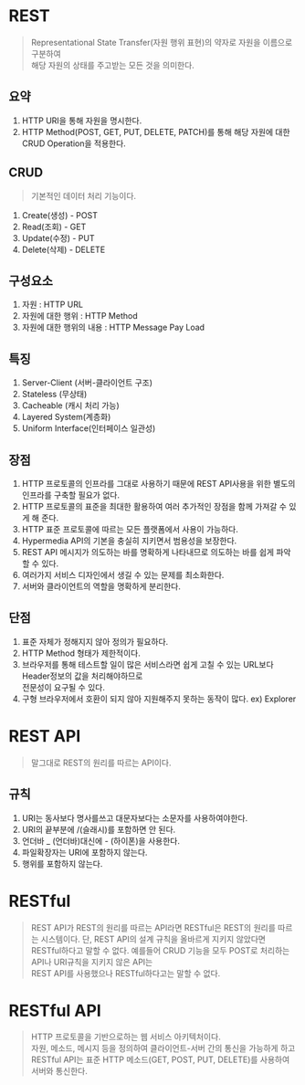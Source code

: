 # REST
> Representational State Transfer(자원 행위 표현)의 약자로 자원을 이름으로 구분하여  
> 해당 자원의 상태를 주고받는 모든 것을 의미한다.
## 요약
1. HTTP URI을 통해 자원을 명시한다.
2. HTTP Method(POST, GET, PUT, DELETE, PATCH)를 통해 해당 자원에 대한 CRUD Operation을 적용한다.

## CRUD
> 기본적인 데이터 처리 기능이다.
1. Create(생성) - POST
2. Read(조회) - GET
3. Update(수정) - PUT
4. Delete(삭제) - DELETE

## 구성요소
1. 자원 : HTTP URL
2. 자원에 대한 행위 : HTTP Method
3. 자원에 대한 행위의 내용 : HTTP Message Pay Load

## 특징
1. Server-Client (서버-클라이언트 구조)
2. Stateless (무상태)
3. Cacheable (캐시 처리 가능)
4. Layered System(계층화)
5. Uniform Interface(인터페이스 일관성)

## 장점
1. HTTP 프로토콜의 인프라를 그대로 사용하기 때문에 REST API사용을 위한 별도의 인프라를 구축할 필요가 없다.
2. HTTP 프로토콜의 표준을 최대한 활용하여 여러 추가적인 장점을 함께 가져갈 수 있게 해 준다.
3. HTTP 표준 프로토콜에 따르는 모든 플랫폼에서 사용이 가능하다.
4. Hypermedia API의 기본을 충실히 지키면서 범용성을 보장한다.
5. REST API 메시지가 의도하는 바를 명확하게 나타내므로 의도하는 바를 쉽게 파악할 수 있다.
6. 여러가지 서비스 디자인에서 생길 수 있는 문제를 최소화한다.
7. 서버와 클라이언트의 역할을 명확하게 분리한다.

## 단점
1. 표준 자체가 정해지지 않아 정의가 필요하다.
2. HTTP Method 형태가 제한적이다.
3. 브라우저를 통해 테스트할 일이 많은 서비스라면 쉽게 고칠 수 있는 URL보다 Header정보의 값을 처리해야하므로  
   전문성이 요구될 수 있다.
4. 구형 브라우저에서 호환이 되지 않아 지원해주지 못하는 동작이 많다. ex) Explorer

# REST API
> 말그대로 REST의 원리를 따르는 API이다.

## 규칙
1. URI는 동사보다 명사를쓰고 대문자보다는 소문자를 사용하여야한다.
2. URI의 끝부분에 /(슬래시)를 포함하면 안 된다.
3. 언더바 _ (언더바)대신에 - (하이폰)을 사용한다.
4. 파일확장자는 URI에 포함하지 않는다.
5. 행위를 포함하지 않는다.

# RESTful
> REST API가 REST의 원리를 따르는 API라면 RESTful은 REST의 원리를 따르는 시스템이다.
> 단, REST API의 설계 규칙을 올바르게 지키지 않았다면 RESTful하다고 말할 수 없다.
> 예를들어 CRUD 기능을 모두 POST로 처리하는 API나 URI규칙을 지키지 않은 API는  
> REST API를 사용했으나 RESTful하다고는 말할 수 없다.

# RESTful API
> HTTP 프로토콜을 기반으로하는 웹 서비스 아키텍처이다.  
> 자원, 메소드, 메시지 등을 정의하여 클라이언트-서버 간의 통신을 가능하게 하고  
> RESTful API는 표준 HTTP 메소드(GET, POST, PUT, DELETE)를 사용하여 서버와 통신한다.
